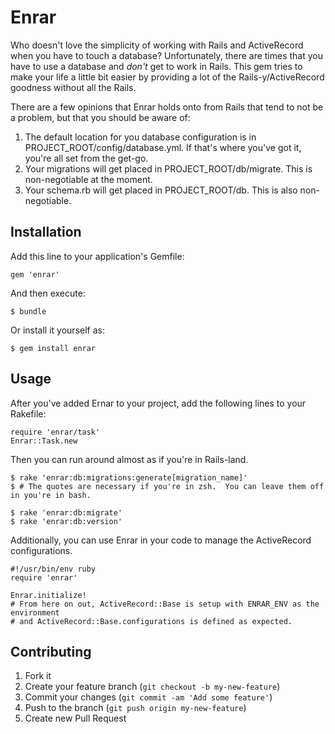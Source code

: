 # Enrar

Who doesn't love the simplicity of working with Rails and ActiveRecord when you have to touch a database?  Unfortunately, there are times that you have to use a database and _don't_ get to work in Rails.  This gem tries to make your life a little bit easier by providing a lot of the Rails-y/ActiveRecord goodness without all the Rails.

There are a few opinions that Enrar holds onto from Rails that tend to not be a problem, but that you should be aware of:

1. The default location for you database configuration is in PROJECT\_ROOT/config/database.yml.  If that's where you've got it, you're all set from the get-go.
2. Your migrations will get placed in PROJECT\_ROOT/db/migrate.  This is non-negotiable at the moment.
3. Your schema.rb will get placed in PROJECT\_ROOT/db.  This is also non-negotiable.

## Installation

Add this line to your application's Gemfile:

    gem 'enrar'

And then execute:

    $ bundle

Or install it yourself as:

    $ gem install enrar

## Usage

After you've added Ernar to your project, add the following lines to your Rakefile:

    require 'enrar/task'
    Enrar::Task.new

Then you can run around almost as if you're in Rails-land.

    $ rake 'enrar:db:migrations:generate[migration_name]' 
    $ # The quotes are necessary if you're in zsh.  You can leave them off in you're in bash.

    $ rake 'enrar:db:migrate'
    $ rake 'enrar:db:version'

Additionally, you can use Enrar in your code to manage the ActiveRecord configurations.

    #!/usr/bin/env ruby
    require 'enrar'

    Enrar.initialize!
    # From here on out, ActiveRecord::Base is setup with ENRAR_ENV as the environment 
    # and ActiveRecord::Base.configurations is defined as expected.

## Contributing

1. Fork it
2. Create your feature branch (`git checkout -b my-new-feature`)
3. Commit your changes (`git commit -am 'Add some feature'`)
4. Push to the branch (`git push origin my-new-feature`)
5. Create new Pull Request
